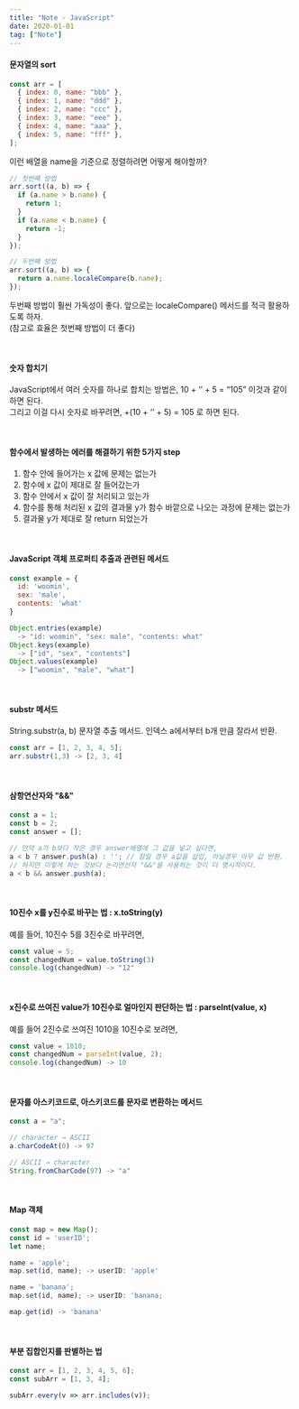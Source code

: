 ```yaml
---
title: "Note - JavaScript"
date: 2020-01-01
tag: ["Note"]
---
```


#### 문자열의 sort

  ```javascript
  const arr = [
    { index: 0, name: "bbb" },
    { index: 1, name: "ddd" },
    { index: 2, name: "ccc" },
    { index: 3, name: "eee" },
    { index: 4, name: "aaa" },
    { index: 5, name: "fff" },
  ];
  ```

  이런 배열을 name을 기준으로 정렬하려면 어떻게 해야할까?

  ```javascript
  // 첫번째 방법
  arr.sort((a, b) => {
    if (a.name > b.name) {
      return 1;
    }
    if (a.name < b.name) {
      return -1;
    }
  });

  // 두번째 방법
  arr.sort((a, b) => {
    return a.name.localeCompare(b.name);
  });
  ```

  두번째 방법이 훨씬 가독성이 좋다. 앞으로는 localeCompare() 메서드를 적극 활용하도록 하자.  
  (참고로 효율은 첫번째 방법이 더 좋다)

<br>

#### 숫자 합치기  

  JavaScript에서 여러 숫자를 하나로 합치는 방법은, 10 + ‘’ + 5 = “105” 이것과 같이 하면 된다.  
  그리고 이걸 다시 숫자로 바꾸려면, +(10 + ‘’ + 5) = 105 로 하면 된다.

<br>

#### 함수에서 발생하는 에러를 해결하기 위한 5가지 step  

  1. 함수 안에 들어가는 x 값에 문제는 없는가
  2. 함수에 x 값이 제대로 잘 들어갔는가
  3. 함수 안에서 x 값이 잘 처리되고 있는가
  4. 함수를 통해 처리된 x 값의 결과물 y가 함수 바깥으로 나오는 과정에 문제는 없는가
  5. 결과물 y가 제대로 잘 return 되었는가


<br>

#### JavaScript 객체 프로퍼티 추출과 관련된 메서드  
  
  ```javascript
  const example = {
    id: 'woomin',
    sex: 'male',
    contents: 'what'
  }

  Object.entries(example)  
    -> "id: woomin", "sex: male", "contents: what"
  Object.keys(example)
    -> ["id", "sex", "contents"]
  Object.values(example)
    -> ["woomin", "male", "what"]
  ```

<br>

#### substr 메서드  

  String.substr(a, b) 문자열 추출 메서드. 인덱스 a에서부터 b개 만큼 잘라서 반환.

  ```javascript
  const arr = [1, 2, 3, 4, 5];
  arr.substr(1,3) -> [2, 3, 4]
  ```

<br>

#### 삼항연산자와 "&&"  
  
  ```javascript
  const a = 1;
  const b = 2;
  const answer = [];

  // 만약 a가 b보다 작은 경우 answer배열에 그 값을 넣고 싶다면,
  a < b ? answer.push(a) : ''; // 참일 경우 a값을 삽입, 아닐경우 아무 값 반환.
  // 하지만 이렇게 하는 것보다 논리연산자 "&&"을 사용하는 것이 더 명시적이다.
  a < b && answer.push(a);
  ```

<br>
  
#### 10진수 x를 y진수로 바꾸는 법 : x.toString(y)  

  예를 들어, 10진수 5를 3진수로 바꾸려면,

  ```javascript
  const value = 5;
  const changedNum = value.toString(3)
  console.log(changedNum) -> "12"
  ```

<br>

#### x진수로 쓰여진 value가 10진수로 얼마인지 판단하는 법 : parseInt(value, x)  

  예를 들어 2진수로 쓰여진 1010을 10진수로 보려면,

  ```javascript
  const value = 1010;
  const changedNum = parseInt(value, 2);
  console.log(changedNum) -> 10
  ```

<br>

#### 문자를 아스키코드로, 아스키코드를 문자로 변환하는 메서드  
  
  ```javascript
  const a = "a";
  
  // character → ASCII
  a.charCodeAt(0) -> 97

  // ASCII → character
  String.fromCharCode(97) -> "a"
  ```

<br>

#### Map 객체

  ```javascript
  const map = new Map();
  const id = 'userID';
  let name;

  name = 'apple';
  map.set(id, name); -> userID: 'apple'

  name = 'banana';
  map.set(id, name); -> userID: 'banana;

  map.get(id) -> 'banana'
  ```

<br>

#### 부분 집합인지를 판별하는 법

  ```javascript
  const arr = [1, 2, 3, 4, 5, 6];
  const subArr = [1, 3, 4];

  subArr.every(v => arr.includes(v));
  ```

